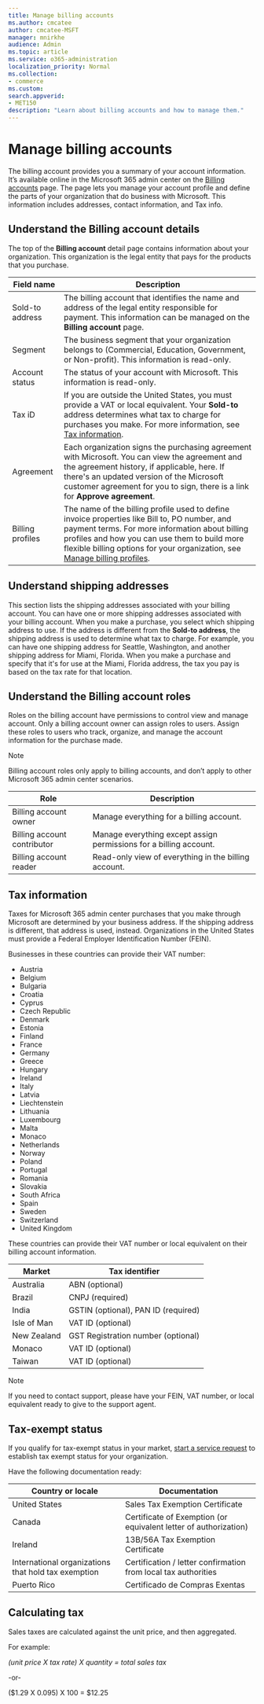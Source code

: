 ```yaml
---
title: Manage billing accounts
ms.author: cmcatee
author: cmcatee-MSFT
manager: mnirkhe
audience: Admin
ms.topic: article
ms.service: o365-administration 
localization_priority: Normal
ms.collection:
- commerce 
ms.custom:
search.appverid:
- MET150
description: "Learn about billing accounts and how to manage them."
---
```


# Manage billing accounts

The billing account provides you a summary of your account information. It’s available online in the Microsoft 365 admin center on the <a href="https://go.microsoft.com/fwlink/p/?linkid=2084771" target="_blank">Billing accounts</a> page. The page lets you manage your account profile and define the parts of your organization that do business with Microsoft. This information includes addresses, contact information, and Tax info.

## Understand the Billing account details

The top of the **Billing account** detail page contains information about your organization. This organization is the legal entity that pays for the products that you purchase.

| Field name | Description |
|------------------|------------------------------------------------------------------------------------------------------------------------------------------------------------------------------------------------------------------------------------------------------------------------------|
| Sold-to address | The billing account that identifies the name and address of the legal entity responsible for payment. This information can be managed on the **Billing account** page. |
| Segment | The business segment that your organization belongs to (Commercial, Education, Government, or Non-profit). This information is read-only. |
| Account status | The status of your account with Microsoft. This information is read-only. |
| Tax iD | If you are outside the United States, you must provide a VAT or local equivalent. Your **Sold-to** address determines what tax to charge for purchases you make. For more information, see [Tax information](#tax-information). |
| Agreement | Each organization signs the purchasing agreement with Microsoft. You can view the agreement and the agreement history, if applicable, here. If there's an updated version of the Microsoft customer agreement for you to sign, there is a link for **Approve agreement**. |
| Billing profiles | The name of the billing profile used to define invoice properties like Bill to, PO number, and payment terms. For more information about billing profiles and how you can use them to build more flexible billing options for your organization, see [Manage billing profiles](../billing-and-payments/manage-billing-profiles.md). |

## Understand shipping addresses

This section lists the shipping addresses associated with your billing account. You can have one or more shipping addresses associated with your billing account. When you make a purchase, you select which shipping address to use. If the address is different from the **Sold-to address**, the shipping address is used to determine what tax to charge. For example, you can have one shipping address for Seattle, Washington, and another shipping address for Miami, Florida. When you make a purchase and specify that it's for use at the Miami, Florida address, the tax you pay is based on the tax rate for that location.

## Understand the Billing account roles

Roles on the billing account have permissions to control view and manage account. Only a billing account owner can assign roles to users. Assign these roles to users who track, organize, and manage the account information for the purchase made.

> [!Note]
> Billing account roles only apply to billing accounts, and don’t apply to other Microsoft 365 admin center scenarios.

| Role                        | Description                                                        |
|-----------------------------|--------------------------------------------------------------------|
| Billing account owner       | Manage everything for a billing account.                           |
| Billing account contributor | Manage everything except assign permissions for a billing account. |
| Billing account reader      | Read-only view of everything in the billing account.               |

## Tax information

Taxes for Microsoft 365 admin center purchases that you make through Microsoft are determined by your business address. If the shipping address is different, that address is used, instead. Organizations in the United States must provide a Federal Employer Identification Number (FEIN).

Businesses in these countries can provide their VAT number:

- Austria  
- Belgium  
- Bulgaria  
- Croatia  
- Cyprus  
- Czech Republic  
- Denmark  
- Estonia  
- Finland  
- France  
- Germany  
- Greece  
- Hungary  
- Ireland  
- Italy  
- Latvia 
- Liechtenstein  
- Lithuania  
- Luxembourg  
- Malta  
- Monaco  
- Netherlands  
- Norway  
- Poland  
- Portugal  
- Romania  
- Slovakia  
- South Africa  
- Spain  
- Sweden  
- Switzerland  
- United Kingdom

These countries can provide their VAT number or local equivalent on their billing account information.

|Market| Tax identifier |
|------|----------------|
| Australia | ABN (optional) |
| Brazil | CNPJ (required) |
| India | GSTIN (optional), PAN ID (required) |
| Isle of Man | VAT ID (optional) |
| New Zealand | GST Registration number (optional) |
| Monaco | VAT ID (optional) |
| Taiwan | VAT ID (optional) |

> [!Note]
> If you need to contact support, please have your FEIN, VAT number, or local equivalent ready to give to the support agent.

## Tax-exempt status

If you qualify for tax-exempt status in your market, [start a service request](https://docs.microsoft.com/office365/admin/contact-support-for-business-products) to establish tax exempt status for your organization.

Have the following documentation ready:

|Country or locale | Documentation |
|------------------|----------------|
| United States | Sales Tax Exemption Certificate |
| Canada | Certificate of Exemption (or equivalent letter of authorization) |
| Ireland | 13B/56A Tax Exemption Certificate|
| International organizations that hold tax exemption | Certification / letter confirmation from local tax authorities |
| Puerto Rico | Certificado de Compras Exentas |

## Calculating tax

Sales taxes are calculated against the unit price, and then aggregated.

For example:

*(unit price X tax rate) X quantity = total sales tax*

-or-

($1.29 X 0.095) X 100 = $12.25
